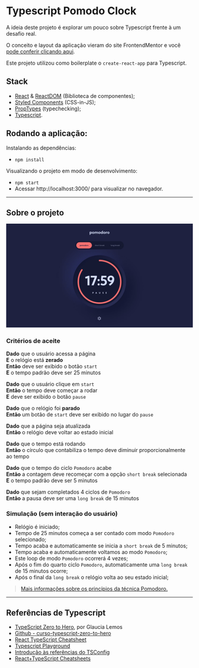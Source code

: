 # **Typescript Pomodo Clock**

A ideia deste projeto é explorar um pouco sobre Typescript frente à um desafio real.

O conceito e layout da aplicação vieram do site FrontendMentor e você [pode conferir clicando aqui](https://www.frontendmentor.io/challenges/pomodoro-app-KBFnycJ6G).

Este projeto utilizou como boilerplate o `create-react-app` para Typescript.



## **Stack**
 * [React](https://pt-br.reactjs.org/) & [ReactDOM](https://pt-br.reactjs.org/docs/react-dom.html) (Biblioteca de componentes);
 * [Styled Components](https://styled-components.com/) (CSS-in-JS);
 * [PropTypes](https://pt-br.reactjs.org/docs/typechecking-with-proptypes.html) (typechecking);
 * [Typescript](https://www.typescriptlang.org/).

## **Rodando a aplicação:**

Instalando as dependências:

* `npm install`


Visualizando o projeto em modo de desenvolvimento:

* `npm start`
* Acessar http://localhost:3000/ para visualizar no navegador.

----

## **Sobre o projeto**

![Pomodoro Clock](./layout/pomodoro.jpg)

### **Critérios de aceite**

**Dado** que o usuário acessa a página  
**E** o relógio está **zerado**  
**Então** deve ser exibido o botão `start`  
**E** o tempo padrão deve ser 25 minutos  

**Dado** que o usuário clique em `start`  
**Então** o tempo deve começar a rodar  
**E** deve ser exibido o botão `pause`  

**Dado** que o relógio foi **parado**  
**Então** um botão de `start` deve ser exibido no lugar do `pause`  

**Dado** que a página seja atualizada  
**Então** o relógio deve voltar ao estado inicial  

**Dado** que o tempo está rodando  
**Então** o círculo que contabiliza o tempo deve diminuir proporcionalmente ao tempo  

**Dado** que o tempo do ciclo `Pomodoro` acabe  
**Então** a contagem deve recomeçar com a opção `short break` selecionada  
**E** o tempo padrão deve ser 5 minutos  

**Dado** que sejam completados 4 ciclos de `Pomodoro`  
**Então** a pausa deve ser uma `long break` de 15 minutos  

### **Simulação (sem interação do usuário)**

- Relógio é iniciado;
- Tempo de 25 minutos começa a ser contado com modo `Pomodoro` selecionado;
- Tempo acaba e automaticamente se inicia a `short break` de 5 minutos;
- Tempo acaba e automaticamente voltamos ao modo `Pomodoro`;
- Este loop de modo `Pomodoro` ocorrerá 4 vezes;
- Após o fim do quarto ciclo `Pomodoro`, automaticamente uma `long break` de 15 minutos ocorre;
- Após o final da `long break` o relógio volta ao seu estado inicial;

> [Mais informações sobre os princípios da técnica Pomodoro.](https://pt.wikipedia.org/wiki/T%C3%A9cnica_pomodoro#Passo-a-passo)

---

## **Referências de Typescript**

- [TypeScript Zero to Hero](https://dev.to/glaucia86/lancamento-modulo-01-typescript-zero-to-hero-40n4), por Glaucia Lemos
- [Github - curso-typescript-zero-to-hero](https://github.com/glaucia86/curso-typescript-zero-to-hero)
- [React TypeScript Cheatsheet](https://react-typescript-cheatsheet.netlify.app/docs/basic/setup)
- [Typescript Playground](https://www.typescriptlang.org/play)
- [Introdução às referências do TSConfig](https://www.typescriptlang.org/pt/tsconfig)
- [React+TypeScript Cheatsheets](https://github.com/typescript-cheatsheets/react)
